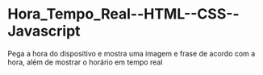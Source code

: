 # Hora_Tempo_Real--HTML--CSS--Javascript
Pega a hora do dispositivo e mostra uma imagem e frase de acordo com a hora, além de mostrar o horário em tempo real
